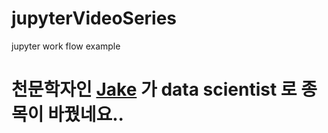 # jupyterVideoSeries
jupyter work flow example
# 천문학자인 [Jake](http://jakevdp.github.io/archives.html) 가 data scientist 로 종목이 바꿨네요..
